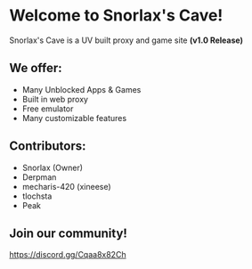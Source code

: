 # Welcome to Snorlax's Cave!
Snorlax's Cave is a UV built proxy and game site **(v1.0 Release)**
## We offer:
- Many Unblocked Apps & Games
- Built in web proxy
- Free emulator
- Many customizable features

## Contributors:
- Snorlax (Owner)
- Derpman
- mecharis-420 (xineese)
- tlochsta
- Peak


## Join our community!
https://discord.gg/Cqaa8x82Ch
